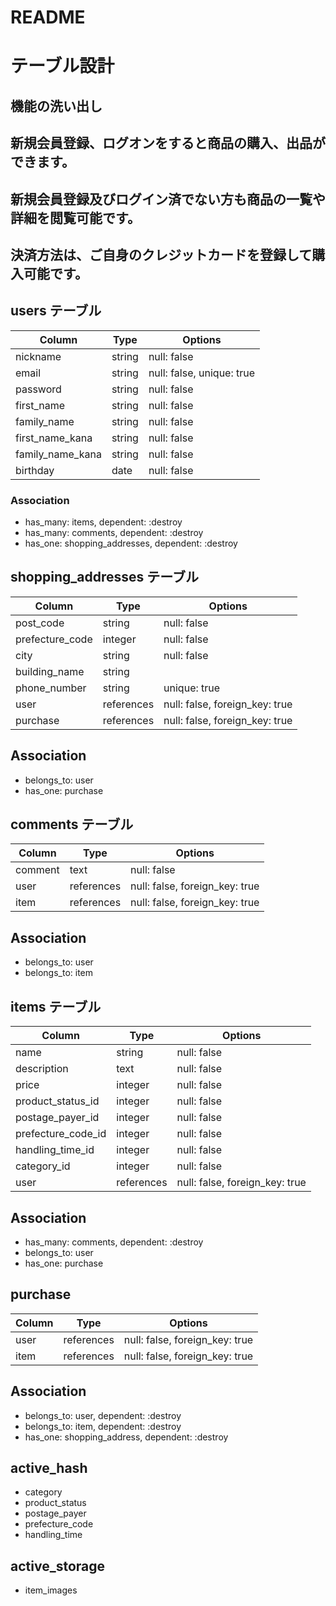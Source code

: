 # README
# テーブル設計

## 機能の洗い出し

## 新規会員登録、ログオンをすると商品の購入、出品ができます。
## 新規会員登録及びログイン済でない方も商品の一覧や詳細を閲覧可能です。
## 決済方法は、ご自身のクレジットカードを登録して購入可能です。


## users テーブル

|    Column        |  Type  |        Options            |
| -----------------| ------ | ------------------------- |
| nickname         | string | null: false               |
| email            | string | null: false, unique: true |
| password         | string | null: false               |
| first_name       | string | null: false               |
| family_name      | string | null: false               |
| first_name_kana  | string | null: false               |
| family_name_kana | string | null: false               |
| birthday         | date   | null: false               |

### Association

- has_many: items,    dependent: :destroy
- has_many: comments, dependent: :destroy
- has_one:  shopping_addresses, dependent: :destroy


## shopping_addresses テーブル

|    Column                    |   Type     |      Options                   |
| -----------------------------| -----------| ------------------------------ |
| post_code                    | string     | null: false                    |
| prefecture_code              | integer    | null: false                    |
| city                         | string     | null: false                    |
| building_name                | string     |                                |
| phone_number                 | string     | unique: true                   |
| user                         | references | null: false, foreign_key: true |
| purchase                     | references | null: false, foreign_key: true |

## Association

- belongs_to: user
- has_one: purchase

## comments テーブル

|    Column        |   Type     |      Options                   |
| -----------------| -----------| ------------------------------ |
| comment          | text       | null: false                    |
| user             | references | null: false, foreign_key: true |
| item             | references | null: false, foreign_key: true |

## Association

- belongs_to: user
- belongs_to: item

## items テーブル

|    Column                    |   Type     |      Options                   |
| -----------------------------| -----------| ------------------------------ |
| name                         | string     | null: false                    |
| description                  | text       | null: false                    |
| price                        | integer    | null: false                    |
| product_status_id            | integer    | null: false                    |
| postage_payer_id             | integer    | null: false                    |
| prefecture_code_id           | integer    | null: false                    |
| handling_time_id             | integer    | null: false                    |
| category_id                  | integer    | null: false                    |
| user                         | references | null: false, foreign_key: true |

## Association

- has_many: comments, dependent: :destroy
- belongs_to: user
- has_one: purchase

## purchase

|    Column        |   Type     |      Options                   |
| -----------------| -----------| ------------------------------ |
| user             | references | null: false, foreign_key: true |
| item             | references | null: false, foreign_key: true |

## Association

- belongs_to: user, dependent: :destroy
- belongs_to: item, dependent: :destroy
- has_one: shopping_address, dependent: :destroy

## active_hash

- category
- product_status
- postage_payer
- prefecture_code
- handling_time

## active_storage

- item_images
